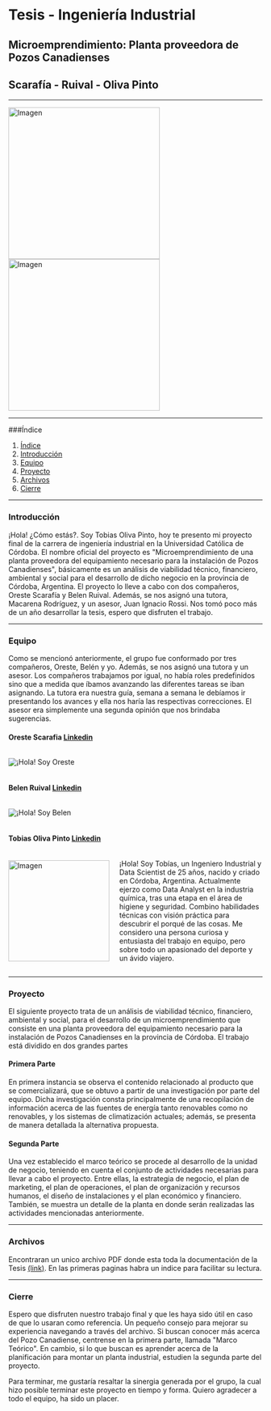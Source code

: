 # Tesis - Ingeniería Industrial

## Microemprendimiento: Planta proveedora de Pozos Canadienses
## Scarafía - Ruival - Oliva Pinto

------------

<img src="https://www2.ucc.edu.ar/portal2015/UniversidadCatolica/images/logo-ucc-2018.svg" alt="Imagen" width="300"> <img src="https://ecoinventos.com/wp-content/uploads/2017/04/pozos-canadienses-funcionamiento.png" alt="Imagen" width="300"> 

------------

###Índice
1. [Índice](#índice)
2. [Introducción](#introducción)
3. [Equipo](#equipo)
4. [Proyecto](#proyecto)
5. [Archivos](#archivos)
6. [Cierre](#cierre)

------------

### Introducción

¡Hola! ¿Cómo estás?. Soy Tobias Oliva Pinto, hoy te presento mi proyecto final de la carrera de ingeniería industrial en la Universidad Católica de Córdoba. El nombre oficial del proyecto es "Microemprendimiento de una planta proveedora del equipamiento necesario para la instalación de Pozos Canadienses", básicamente es un análisis de viabilidad técnico, financiero, ambiental y social para el desarrollo de dicho negocio en la provincia de Córdoba, Argentina. El proyecto lo lleve a cabo con dos compañeros, Oreste Scarafía y Belen Ruival. Además, se nos asignó una tutora, Macarena Rodríguez, y un asesor, Juan Ignacio Rossi. Nos tomó poco más de un año desarrollar la tesis, espero que disfruten el trabajo. 

------------

### Equipo 
Como se mencionó anteriormente, el grupo fue conformado por tres compañeros, Oreste, Belén y yo. Además, se nos asignó una tutora y un asesor. Los compañeros trabajamos por igual, no había roles predefinidos sino que a medida que íbamos avanzando las diferentes tareas se iban asignando. La tutora era nuestra guía, semana a semana le debíamos ir presentando los avances y ella nos haría las respectivas correcciones. El asesor era simplemente una segunda opinión que nos brindaba sugerencias. 

#### Oreste Scarafia [Linkedin](https://www.linkedin.com/in/oreste-scarafia-6062581ab/)
<div style="display: flex; align-items: center;">
    <img src="1645467006736">
    <p>
        ¡Hola! Soy Oreste
    </p>
</div>

#### Belen Ruival [Linkedin](https://www.linkedin.com/in/belen-ruival-387aa1213/)
<div style="display: flex; align-items: center;">
    <img src="1688754135050">
    <p>
        ¡Hola! Soy Belen
    </p>
</div>

#### Tobias Oliva Pinto [Linkedin](https://www.linkedin.com/in/olivapintotobias/)
<div style="display: flex; align-items: center;">
    <img src="https://media.licdn.com/dms/image/D4D03AQHOo19d5aSn0A/profile-displayphoto-shrink_800_800/0/1687974921520?e=1694044800&v=beta&t=iOkiAK7xkoaArzy-e_BEmHQhquDcNcIfqy97K3qYwfA" alt="Imagen" width="200" style="margin-right: 20px;">
    <p>
        ¡Hola! Soy Tobías, un Ingeniero Industrial y Data Scientist de 25 años, nacido y criado en Córdoba, Argentina. Actualmente ejerzo como Data Analyst en la industria química, tras una etapa en el área de higiene y seguridad. Combino habilidades técnicas con visión práctica para descubrir el porqué de las cosas. Me considero una persona curiosa y entusiasta del trabajo en equipo, pero sobre todo un apasionado del deporte y un ávido viajero.
    </p>
</div>

------------

### Proyecto
El siguiente proyecto trata de un análisis de viabilidad técnico, financiero, ambiental y social, para el desarrollo de un microemprendimiento que consiste en una planta proveedora del equipamiento necesario para la instalación de Pozos Canadienses en la provincia de Córdoba. El trabajo está dividido en dos grandes partes

#### Primera Parte
En primera instancia se observa el contenido relacionado al producto que se comercializará, que se obtuvo a partir de una investigación por parte del equipo. Dicha investigación consta principalmente de una recopilación de información acerca de las fuentes de energía tanto renovables como no renovables, y los sistemas de climatización actuales; además, se presenta de manera detallada la alternativa propuesta.

#### Segunda Parte
Una vez establecido el marco teórico se procede al desarrollo de la unidad de negocio, teniendo en cuenta el conjunto de actividades necesarias para llevar a cabo el proyecto. Entre ellas, la estrategia de negocio, el plan de marketing, el plan de operaciones, el plan de organización y recursos humanos, el diseño de instalaciones y el plan económico y financiero. También, se muestra un detalle de la planta en donde serán realizadas las actividades mencionadas anteriormente.

------------

### Archivos
Encontraran un unico archivo PDF donde esta toda la documentación de la Tesis [(link)](https://github.com/tobiasolivapinto/Tesis-IngenieriaIndustrial/blob/master/Tesis%20PDF/TESIS%20-%20Ruival%2C%20Scaraf%C3%ADa%2C%20Oliva%20Pinto.pdf). En las primeras paginas habra un indice para facilitar su lectura. 

------------

### Cierre
Espero que disfruten nuestro trabajo final y que les haya sido útil en caso de que lo usaran como referencia. Un pequeño consejo para mejorar su experiencia navegando a través del archivo. Si buscan conocer más acerca del Pozo Canadiense, centrense en la primera parte, llamada "Marco Teórico". En cambio, si lo que buscan es aprender acerca de la planificación para montar un planta industrial, estudien la segunda parte del proyecto. 

Para terminar, me gustaría resaltar la sinergia generada por el grupo, la cual hizo posible terminar este proyecto en tiempo y forma. Quiero agradecer a todo el equipo, ha sido un placer. 

